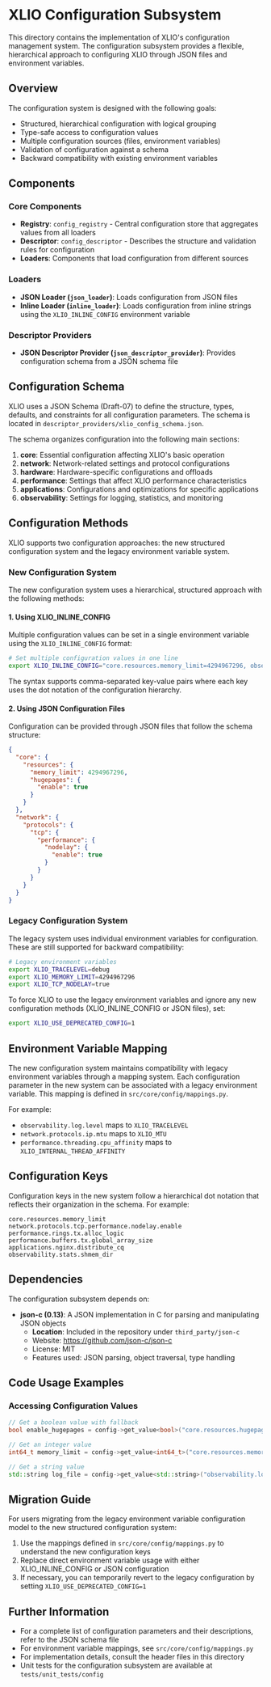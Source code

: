 # XLIO Configuration Subsystem

This directory contains the implementation of XLIO's configuration management system. The configuration subsystem provides a flexible, hierarchical approach to configuring XLIO through JSON files and environment variables.

## Overview

The configuration system is designed with the following goals:
- Structured, hierarchical configuration with logical grouping
- Type-safe access to configuration values
- Multiple configuration sources (files, environment variables)
- Validation of configuration against a schema
- Backward compatibility with existing environment variables

## Components

### Core Components

- **Registry**: `config_registry` - Central configuration store that aggregates values from all loaders
- **Descriptor**: `config_descriptor` - Describes the structure and validation rules for configuration
- **Loaders**: Components that load configuration from different sources

### Loaders

- **JSON Loader (`json_loader`)**: Loads configuration from JSON files
- **Inline Loader (`inline_loader`)**: Loads configuration from inline strings using the `XLIO_INLINE_CONFIG` environment variable

### Descriptor Providers

- **JSON Descriptor Provider (`json_descriptor_provider`)**: Provides configuration schema from a JSON schema file

## Configuration Schema

XLIO uses a JSON Schema (Draft-07) to define the structure, types, defaults, and constraints for all configuration parameters. The schema is located in `descriptor_providers/xlio_config_schema.json`.

The schema organizes configuration into the following main sections:

1. **core**: Essential configuration affecting XLIO's basic operation
2. **network**: Network-related settings and protocol configurations
3. **hardware**: Hardware-specific configurations and offloads
4. **performance**: Settings that affect XLIO performance characteristics
5. **applications**: Configurations and optimizations for specific applications
6. **observability**: Settings for logging, statistics, and monitoring

## Configuration Methods

XLIO supports two configuration approaches: the new structured configuration system and the legacy environment variable system.

### New Configuration System

The new configuration system uses a hierarchical, structured approach with the following methods:

#### 1. Using XLIO_INLINE_CONFIG

Multiple configuration values can be set in a single environment variable using the `XLIO_INLINE_CONFIG` format:

```bash
# Set multiple configuration values in one line
export XLIO_INLINE_CONFIG="core.resources.memory_limit=4294967296, observability.log.file_path=/tmp/xlio.log, network.protocols.tcp.performance.nodelay.enable=true"
```

The syntax supports comma-separated key-value pairs where each key uses the dot notation of the configuration hierarchy.

#### 2. Using JSON Configuration Files

Configuration can be provided through JSON files that follow the schema structure:

```json
{
  "core": {
    "resources": {
      "memory_limit": 4294967296,
      "hugepages": {
        "enable": true
      }
    }
  },
  "network": {
    "protocols": {
      "tcp": {
        "performance": {
          "nodelay": {
            "enable": true
          }
        }
      }
    }
  }
}
```

### Legacy Configuration System

The legacy system uses individual environment variables for configuration. These are still supported for backward compatibility:

```bash
# Legacy environment variables
export XLIO_TRACELEVEL=debug
export XLIO_MEMORY_LIMIT=4294967296
export XLIO_TCP_NODELAY=true
```

To force XLIO to use the legacy environment variables and ignore any new configuration methods (XLIO_INLINE_CONFIG or JSON files), set:

```bash
export XLIO_USE_DEPRECATED_CONFIG=1
```

## Environment Variable Mapping

The new configuration system maintains compatibility with legacy environment variables through a mapping system. Each configuration parameter in the new system can be associated with a legacy environment variable. This mapping is defined in `src/core/config/mappings.py`.

For example:
- `observability.log.level` maps to `XLIO_TRACELEVEL`
- `network.protocols.ip.mtu` maps to `XLIO_MTU`
- `performance.threading.cpu_affinity` maps to `XLIO_INTERNAL_THREAD_AFFINITY`

## Configuration Keys

Configuration keys in the new system follow a hierarchical dot notation that reflects their organization in the schema. For example:

```
core.resources.memory_limit
network.protocols.tcp.performance.nodelay.enable
performance.rings.tx.alloc_logic
performance.buffers.tx.global_array_size
applications.nginx.distribute_cq
observability.stats.shmem_dir
```

## Dependencies

The configuration subsystem depends on:
- **json-c (0.13)**: A JSON implementation in C for parsing and manipulating JSON objects
  - **Location**: Included in the repository under `third_party/json-c`
  - Website: https://github.com/json-c/json-c
  - License: MIT
  - Features used: JSON parsing, object traversal, type handling

## Code Usage Examples

### Accessing Configuration Values

```cpp
// Get a boolean value with fallback
bool enable_hugepages = config->get_value<bool>("core.resources.hugepages.enable");

// Get an integer value
int64_t memory_limit = config->get_value<int64_t>("core.resources.memory_limit");

// Get a string value
std::string log_file = config->get_value<std::string>("observability.log.file_path");
```

## Migration Guide

For users migrating from the legacy environment variable configuration model to the new structured configuration system:

1. Use the mappings defined in `src/core/config/mappings.py` to understand the new configuration keys
2. Replace direct environment variable usage with either XLIO_INLINE_CONFIG or JSON configuration
3. If necessary, you can temporarily revert to the legacy configuration by setting `XLIO_USE_DEPRECATED_CONFIG=1`

## Further Information

- For a complete list of configuration parameters and their descriptions, refer to the JSON schema file
- For environment variable mappings, see `src/core/config/mappings.py`
- For implementation details, consult the header files in this directory
- Unit tests for the configuration subsystem are available at `tests/unit_tests/config` 